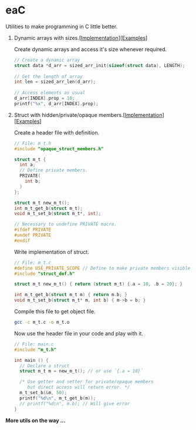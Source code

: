 # eaC
Utilities to make programming in C little better.

1. Dynamic arrays with sizes.[[Implementation](sized_arr.h)][[Examples](/examples/sized_arr)]

    Create dynamic arrays and access it's size whenever required. 
    ```c
    // Create a dynamic array
    struct data *d_arr = sized_arr_init(sizeof(struct data), LENGTH);
  
    // Get the length of array
    int len = sized_arr_len(d_arr);
  
    // Access elements as usual
    d_arr[INDEX].prop = 10;
    printf("%x", d_arr[INDEX].prop);
    ```

2. Struct with hidden/private/opaque members.[[Implementation](opaque_struct_members.h)][[Examples](/examples/opaque_struct_members)]

    Create a header file with definition.
    ```c
    // File: m_t.h
    #include "opaque_struct_members.h"

    struct m_t {
      int a;
      // Define private members.
      PRIVATE(
        int b;
      )
    };

    struct m_t new_m_t();
    int m_t_get_b(struct m_t);
    void m_t_set_b(struct m_t*, int);

    // Necessary to undefine PRIVATE macro.
    #ifdef PRIVATE
    #undef PRIVATE
    #endif
    ```

    Write implementation of struct.
    ```c
    // File: m_t.c
    #define USE_PRIVATE_SCOPE // Define to make private members visible in this scope.
    #include "struct_def.h"

    struct m_t new_m_t() { return (struct m_t) {.a = 10, .b = 20}; }

    int m_t_get_b(struct m_t m) { return m.b; }
    void m_t_set_b(struct m_t* m, int b) { m->b = b; }
    ```
    Compile this file to get object file.
    ```bash
    gcc -c m_t.c -o m_t.o
    ```
    Now use the header file in your code and play with it.
    ```c
    // File: main.c
    #include "m_t.h"

    int main () {
      // Declare a struct
      struct m_t m = new_m_t(); // or use `{.a = 10}`

      /* Use getter and setter for private/opaque members 
         but direct access will return error. */
      m_t_set_b(&m, 50);
      printf("%d\n", m_t_get_b(m));
      // printf("%d\n", m.b); // Will give error
    }
    ```


**More utils on the way ...**

